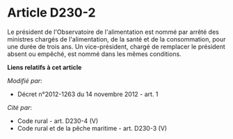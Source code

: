 # Article D230-2

Le président de l'Observatoire de l'alimentation est nommé par arrêté des ministres chargés de l'alimentation, de la santé et
de la consommation, pour une durée de trois ans. Un vice-président, chargé de remplacer le président absent ou empêché, est
nommé dans les mêmes conditions.

**Liens relatifs à cet article**

_Modifié par_:

  - Décret n°2012-1263 du 14 novembre 2012 - art. 1

_Cité par_:

  - Code rural - art. D230-4 (V)
  - Code rural et de la pêche maritime - art. D230-3 (V)
